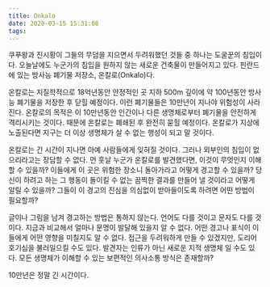 ```yaml
---
title: Onkalo
date: 2020-03-15 15:31:08
tags:
---
```

쿠푸왕과 진시황이 그들의 무덤을 지으면서 두려워했던 것들 중 하나는 도굴꾼의 침입이다. 오늘날에도 누군가의 침입을 원하지 않는 새로운 건축물이 만들어지고 있다. 핀란드에 있는 방사능 폐기물 저장소, 온칼로(Onkalo)다.

온칼로는 지질학적으로 18억년동안 안정적인 곳 지하 500m 깊이에 약 100년동안 방사능 폐기물을 저장한 후 닫힐 예정이다. 이런 폐기물들은 10만년이 지나야 위험성이 사라진다. 온칼로의 목적은 이 10만년동안 인간이나 다른 생명체로부터 폐기물을 안전하게 격리시키는 것이다. 때문에 온칼로는 폐쇄된 후 완전히 묻힐 예정이다. 온칼로가 지상에 노출된다면 지구는 더 이상 생명체가 살 수 없는 행성이 되고 말 것이다.

온칼로는 긴 시간이 지나면 아예 사람들에게 잊혀질 것이다. 그러나 외부인의 침입이 없으리라고는 장담할 수 없다. 먼 훗날 누군가 온칼로를 발견했다면, 이것이 무엇인지 이해할 수 있을까? 이들에게 이 곳은 위험한 장소니 돌아가라고 어떻게 경고할 수 있을까? 당신이 하려고 하는 그 행동이 돌이킬 수 없는 끔찍한 결과를 만들어 낼 것이라고 어떻게 알릴 수 있을까? 그들이 이 경고의 진심을 의심없이 받아들이도록 하려면 어떤 방법이 필요할까?

글이나 그림을 남겨 경고하는 방법은 통하지 않는다. 언어도 다를 것이고 문자도 다를 것이다. 지금과 비교해서 얼마나 문명이 발달해 있을지 알 수 없다. 어떤 경고나 표식이 이들에게 어떤 영향을 미칠지도 알 수 없다. 접근을 두려워하게 만들 수 있겠지만, 도리어 호기심을 불러일으킬 수도 있다. 발견자는 인류가 아닌 새로운 지적 생명체 일 수도 있다. 모든 생명체가 이해할 수 있는 보편적인 의사소통 방식은 존재할까?

10만년은 정말 긴 시간이다. 

